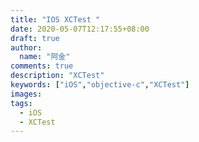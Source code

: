 ```yaml
---
title: "IOS XCTest "
date: 2020-05-07T12:17:55+08:00
draft: true
author:
  name: "阿金"
comments: true
description: "XCTest"
keywords: ["iOS","objective-c","XCTest"]
images:
tags:
  - iOS
  - XCTest
---
```


